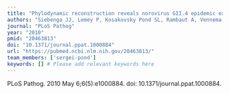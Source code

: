 ```yaml
---
title: "Phylodynamic reconstruction reveals norovirus GII.4 epidemic expansions and their molecular determinants"
authors: "Siebenga JJ, Lemey P, Kosakovsky Pond SL, Rambaut A, Vennema H, Koopmans M."
journal: "PLoS Pathog"
year: "2010"
pmid: "20463813"
doi: "10.1371/journal.ppat.1000884"
url: "https://pubmed.ncbi.nlm.nih.gov/20463813/"
team_members: ['sergei-pond']
keywords: [] # Please add relevant keywords here
---
```

PLoS Pathog. 2010 May 6;6(5):e1000884. doi: 10.1371/journal.ppat.1000884.
